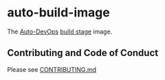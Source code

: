 # auto-build-image

The [Auto-DevOps](https://docs.gitlab.com/ee/topics/autodevops/) [build stage](https://gitlab.com/gitlab-org/gitlab/blob/master/lib/gitlab/ci/templates/Jobs/Build.gitlab-ci.yml) image.

## Contributing and Code of Conduct

Please see [CONTRIBUTING.md](CONTRIBUTING.md)
